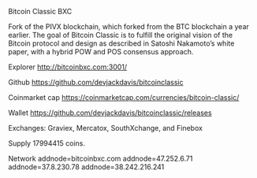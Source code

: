 Bitcoin Classic BXC 

Fork of the PIVX blockchain, which forked from the BTC blockchain a year earlier. 
The goal of Bitcoin Classic is to fulfill the original vision of the Bitcoin protocol and 
design as described in Satoshi Nakamoto’s white paper, with a hybrid POW and POS consensus approach.

Explorer http://bitcoinbxc.com:3001/

Github https://github.com/devjackdavis/bitcoinclassic

Coinmarket cap https://coinmarketcap.com/currencies/bitcoin-classic/

Wallet https://github.com/devjackdavis/bitcoinclassic/releases

Exchanges: Graviex, Mercatox, SouthXchange, and Finebox

Supply 17994415 coins.

Network
addnode=bitcoinbxc.com
addnode=47.252.6.71
addnode=37.8.230.78
addnode=38.242.216.241

 
